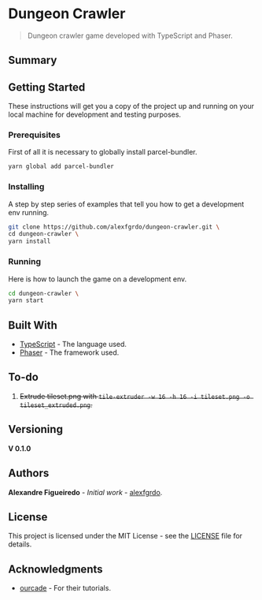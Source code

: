 # Dungeon Crawler

> Dungeon crawler game developed with TypeScript and Phaser.

## Summary

## Getting Started

These instructions will get you a copy of the project up and running on your local machine for development and testing purposes.

### Prerequisites

First of all it is necessary to globally install parcel-bundler.

```sh
yarn global add parcel-bundler
```

### Installing

A step by step series of examples that tell you how to get a development env running.

```sh
git clone https://github.com/alexfgrdo/dungeon-crawler.git \
cd dungeon-crawler \
yarn install
```

### Running

Here is how to launch the game on a development env.

```sh
cd dungeon-crawler \
yarn start
```

## Built With

- [TypeScript](https://github.com/microsoft/TypeScript) - The language used.
- [Phaser](https://github.com/photonstorm/phaser) - The framework used.

## To-do

1. ~~Extrude tileset.png with `tile-extruder -w 16 -h 16 -i tileset.png -o tileset_extruded.png`.~~

## Versioning

**V 0.1.0**

## Authors

**Alexandre Figueiredo** - _Initial work_ - [alexfgrdo](https://github.com/alexfgrdo).

## License

This project is licensed under the MIT License - see the [LICENSE](LICENSE) file for details.

## Acknowledgments

- [ourcade](https://github.com/ourcade) - For their tutorials.
